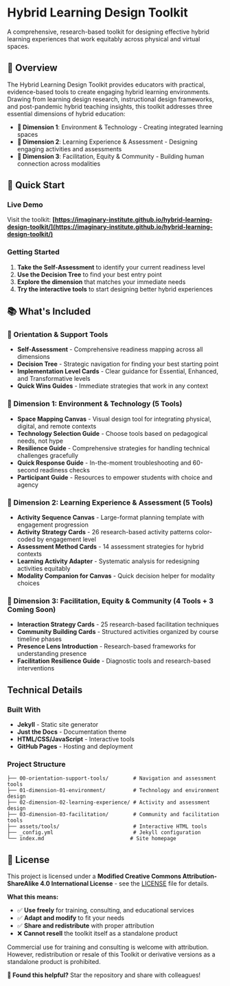 # Hybrid Learning Design Toolkit

A comprehensive, research-based toolkit for designing effective hybrid learning experiences that work equitably across physical and virtual spaces.

## 🎯 Overview

The Hybrid Learning Design Toolkit provides educators with practical, evidence-based tools to create engaging hybrid learning environments. Drawing from learning design research, instructional design frameworks, and post-pandemic hybrid teaching insights, this toolkit addresses three essential dimensions of hybrid education:

- **🔧 Dimension 1**: Environment & Technology - Creating integrated learning spaces
- **🎯 Dimension 2**: Learning Experience & Assessment - Designing engaging activities and assessments  
- **🤝 Dimension 3**: Facilitation, Equity & Community - Building human connection across modalities

## 🚀 Quick Start

### Live Demo
Visit the toolkit: **[https://imaginary-institute.github.io/hybrid-learning-design-toolkit/](https://imaginary-institute.github.io/hybrid-learning-design-toolkit/)**

### Getting Started
1. **Take the Self-Assessment** to identify your current readiness level
2. **Use the Decision Tree** to find your best entry point
3. **Explore the dimension** that matches your immediate needs
4. **Try the interactive tools** to start designing better hybrid experiences

## 📚 What's Included

### 🧭 Orientation & Support Tools
- **Self-Assessment** - Comprehensive readiness mapping across all dimensions
- **Decision Tree** - Strategic navigation for finding your best starting point  
- **Implementation Level Cards** - Clear guidance for Essential, Enhanced, and Transformative levels
- **Quick Wins Guides** - Immediate strategies that work in any context

### 🔧 Dimension 1: Environment & Technology (5 Tools)
- **Space Mapping Canvas** - Visual design tool for integrating physical, digital, and remote contexts
- **Technology Selection Guide** - Choose tools based on pedagogical needs, not hype
- **Resilience Guide** - Comprehensive strategies for handling technical challenges gracefully
- **Quick Response Guide** - In-the-moment troubleshooting and 60-second readiness checks
- **Participant Guide** - Resources to empower students with choice and agency

### 🎯 Dimension 2: Learning Experience & Assessment (5 Tools)
- **Activity Sequence Canvas** - Large-format planning template with engagement progression
- **Activity Strategy Cards** - 26 research-based activity patterns color-coded by engagement level
- **Assessment Method Cards** - 14 assessment strategies for hybrid contexts
- **Learning Activity Adapter** - Systematic analysis for redesigning activities equitably
- **Modality Companion for Canvas** - Quick decision helper for modality choices

### 🤝 Dimension 3: Facilitation, Equity & Community (4 Tools + 3 Coming Soon)
- **Interaction Strategy Cards** - 25 research-based facilitation techniques
- **Community Building Cards** - Structured activities organized by course timeline phases
- **Presence Lens Introduction** - Research-based frameworks for understanding presence
- **Facilitation Resilience Guide** - Diagnostic tools and research-based interventions

## Technical Details

### Built With
- **Jekyll** - Static site generator
- **Just the Docs** - Documentation theme
- **HTML/CSS/JavaScript** - Interactive tools
- **GitHub Pages** - Hosting and deployment

### Project Structure
```
├── 00-orientation-support-tools/        # Navigation and assessment tools
├── 01-dimension-01-environment/         # Technology and environment design
├── 02-dimension-02-learning-experience/ # Activity and assessment design  
├── 03-dimension-03-facilitation/        # Community and facilitation tools
├── assets/tools/                        # Interactive HTML tools
├── _config.yml                          # Jekyll configuration
└── index.md                            # Site homepage
```

## 📄 License

This project is licensed under a **Modified Creative Commons Attribution-ShareAlike 4.0 International License** - see the [LICENSE](LICENSE) file for details.

**What this means:**
- ✅ **Use freely** for training, consulting, and educational services
- ✅ **Adapt and modify** to fit your needs  
- ✅ **Share and redistribute** with proper attribution
- ❌ **Cannot resell** the toolkit itself as a standalone product

Commercial use for training and consulting is welcome with attribution. However, redistribution or resale of this Toolkit or derivative versions as a standalone product is prohibited.

**🌟 Found this helpful?** Star the repository and share with colleagues!
